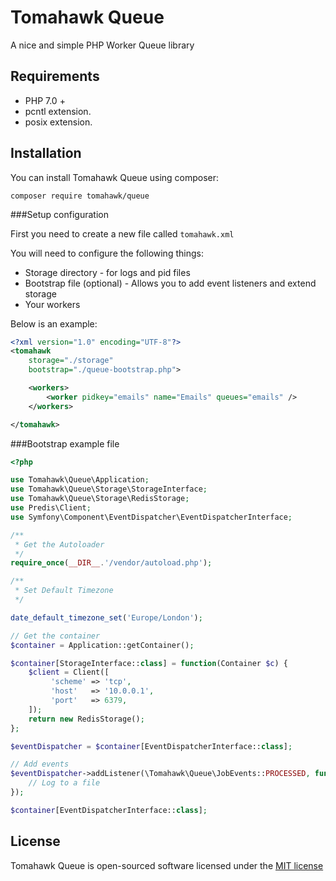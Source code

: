 # Tomahawk Queue

A nice and simple PHP Worker Queue library


## Requirements

- PHP 7.0 +
- pcntl extension.
- posix extension.


## Installation

You can install Tomahawk Queue using composer:

`composer require tomahawk/queue`


###Setup configuration

First you need to create a new file called `tomahawk.xml`

You will need to configure the following things:

- Storage directory - for logs and pid files
- Bootstrap file (optional) - Allows you to add event listeners and extend storage
- Your workers

Below is an example:

```xml
<?xml version="1.0" encoding="UTF-8"?>
<tomahawk
    storage="./storage"
    bootstrap="./queue-bootstrap.php">

    <workers>
        <worker pidkey="emails" name="Emails" queues="emails" />
    </workers>

</tomahawk>
```


###Bootstrap example file

```php
<?php

use Tomahawk\Queue\Application;
use Tomahawk\Queue\Storage\StorageInterface;
use Tomahawk\Queue\Storage\RedisStorage;
use Predis\Client;
use Symfony\Component\EventDispatcher\EventDispatcherInterface;

/**
 * Get the Autoloader
 */
require_once(__DIR__.'/vendor/autoload.php');

/**
 * Set Default Timezone
 */

date_default_timezone_set('Europe/London');

// Get the container
$container = Application::getContainer();

$container[StorageInterface::class] = function(Container $c) {
    $client = Client([
         'scheme' => 'tcp',
         'host'   => '10.0.0.1',
         'port'   => 6379,
    ]);
    return new RedisStorage();
};

$eventDispatcher = $container[EventDispatcherInterface::class];

// Add events
$eventDispatcher->addListener(\Tomahawk\Queue\JobEvents::PROCESSED, function(\Tomahawk\Queue\Event\PreProcessEvent $event) {
    // Log to a file
});

$container[EventDispatcherInterface::class];

```

## License

Tomahawk Queue is open-sourced software licensed under the [MIT license](http://opensource.org/licenses/MIT)
